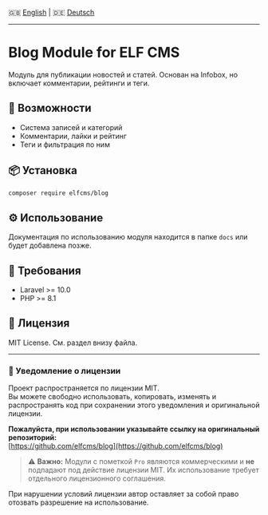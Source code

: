 🇬🇧 [English](README.en.md) | 🇩🇪 [Deutsch](README.de.md)

---
# Blog Module for ELF CMS

Модуль для публикации новостей и статей. Основан на Infobox, но включает комментарии, рейтинги и теги.

## 🚀 Возможности

- Система записей и категорий
- Комментарии, лайки и рейтинг
- Теги и фильтрация по ним

## 📦 Установка

```bash
composer require elfcms/blog
```

## ⚙️ Использование

Документация по использованию модуля находится в папке `docs` или будет добавлена позже.

## 🧩 Требования

- Laravel >= 10.0
- PHP >= 8.1

## 🪪 Лицензия

MIT License. См. раздел внизу файла.

---

### 📜 Уведомление о лицензии

Проект распространяется по лицензии MIT.  
Вы можете свободно использовать, копировать, изменять и распространять код при сохранении этого уведомления и оригинальной лицензии.

**Пожалуйста, при использовании указывайте ссылку на оригинальный репозиторий:**  
[https://github.com/elfcms/blog](https://github.com/elfcms/blog)

> ⚠️ **Важно:** Модули с пометкой `Pro` являются коммерческими и **не** подпадают под действие лицензии MIT. Их использование требует отдельного лицензионного соглашения.

При нарушении условий лицензии автор оставляет за собой право отозвать разрешение на использование.